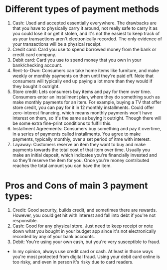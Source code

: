 # Different types of payment methods

1. Cash: Used and accepted essentially everywhere. The drawbacks are that you have to physically carry it around, not really safe to carry it as you could lose it or get it stolen, and it's not the easiest to keep track of as your transactions aren't electronically recorded. The only evidence of your transactions will be a physical receipt.
2. Credit card: Card you use to spend borrowed money from the bank or credit card company.
3. Debit card: Card you use to spend money that you own in your bank/checking account.
4. Rent-to-Own: Consumers can take home items like furniture, and make weekly or monthly payments on them until they're paid off. Note that consumers will typically end up paying a lot more than they would if they bought it outright.
5. Store credit: Lets consumers buy items and pay for them over time. Consumers enter an installment plan, where they do something such as make monthly payments for an item. For example, buying a TV that offer store credit, you can pay for it in 12 monthly installments. Could offer zero-interest financing, which means monthly payments won't have interest on them, so it's the same as buying it outright. Though there will be some extra fine-print conditions to fulfill this.
6. Installment Agreements: Consumers buy something and pay it overtime, in a series of payments called installments. You agree to make payments, typically monthly, over a set period of itme with interest.
7. Layaway: Customers reserve an item they want to buy and make payments towards the total cost of that item over time. Usually you make an initial deposit, which indicates you're financially invested and so they'll reserve the item for you. Once you're money contributed reaches the total amount you can have the item.

# Pros and Cons of main 3 payment types:
1. Credit: Good security, builds credit, and sometimes there are rewards. However, you could get hit with interest and fall into debt if you're not responsible.
2. Cash: Good for any physical store. Just need to keep receipt or note down what you bought in your budget app since it's not electronically recorded by any of your bank accounts.
3. Debit: You're using your own cash, but you're very susceptible to fraud.
- In my opinion, always use credit card or cash. At least in those ways you're most protected from digital fraud. Using your debit card online is too risky, and even in person it's risky due to card readers.

